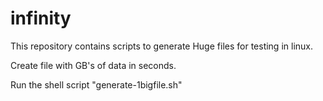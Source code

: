# infinity
This repository contains scripts to generate Huge files for testing in linux.

Create file with GB's of data in seconds.

Run the shell script "generate-1bigfile.sh"
